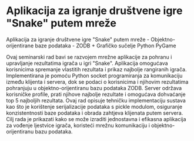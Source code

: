# Aplikacija za igranje društvene igre "Snake" putem mreže
Aplikacija za igranje društvene igre "Snake" putem mreže - Objektno-orijentirane baze podataka - ZODB + Grafičko sučelje Python PyGame

Ovaj seminarski rad bavi se razvojem mrežne aplikacije za pohranu i upravljanje rezultatima igrača u igri "Snake". Aplikacija omogućava korisnicima spremanje vlastitih rezultata i prikaz najbolje rangiranih igrača. Implementirana je pomoću Python socket programiranja za komunikaciju između klijenta i servera, dok se podaci o korisnicima i njihovim rezultatima pohranjuju u objektno-orijentiranu bazu podataka ZODB. Server održava korisničke profile, prati njihove najbolje rezultate i omogućava dohvaćanje top 5 najboljih rezultata. Ovaj rad opisuje tehničku implementaciju sustava kao što je korištenje serijalizacije podataka s pickle modulom, osiguranje konzistentnosti baze podataka i obrada zahtjeva klijenata putem servera. Cilj rada je prikazati kako se može izraditi jednostavna i efikasna aplikacija za vođenje ljestvice igrača, koristeći mrežnu komunikaciju i objektno-orijentiranu bazu podataka.
